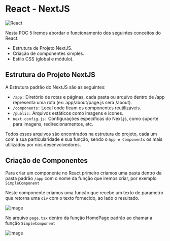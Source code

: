 # React - NextJS

![React](https://github.com/user-attachments/assets/a9e7b86b-f18b-4dec-9bee-c462fc78038f)

Nesta POC 5 Iremos abordar o funcionamento dos seguintes conceitos do React:
- Estrutura de Projeto NextJS.
- Criação de componentes simples.
- Estilo CSS (global e módulo). 

## Estrutura do Projeto NextJS

A Estrutura padrão do NextJS são as seguintes:
- ```/app:``` Diretório de rotas e páginas, cada pasta ou arquivo dentro de /app representa uma rota (ex: app/about/page.js será /about).
- ```/components:``` Local onde ficam os componentes reutilizáveis.
- ```/public:``` Arquivos estáticos como imagens e ícones.
- ```next.config.js:``` Configurações específicas do Next.js, como suporte para imagens, redirecionamentos, etc.

Todos esses arquivos são encontrados na estrutura do projeto, cada um com a sua particularidade e sua função, sendo o ```App e Components``` os mais utilizados por nós desenvolvedores.

## Criação de Componentes

Para criar um componente no React primeiro criamos uma pasta dentro da pasta padrão ```/app``` com o nome da função que iremos criar, por exemplo ```SimpleComponent```

Neste componente criamos uma função que recebe um texto de parametro que retorna uma ```div``` com o texto fornecido, ao lado o resultado.

![image](https://github.com/user-attachments/assets/574ef51c-8421-49e7-ae90-e0b1d5fa3b86)

No arquivo ```page.tsx``` dentro da função HomePage padrão ao chamar a função ```SimpleComponent``` 

![image](https://github.com/user-attachments/assets/4d6410f9-e556-4352-ac9c-3205e368b03d)

